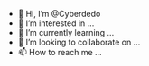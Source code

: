 - 👋 Hi, I’m @Cyberdedo
- 👀 I’m interested in ...
- 🌱 I’m currently learning ...
- 💞️ I’m looking to collaborate on ...
- 📫 How to reach me ...

<!---
Cyberdedo/Cyberdedo is a ✨ special ✨ repository because its `README.md` (this file) appears on your GitHub profile.
You can click the Preview link to take a look at your changes.
--->

